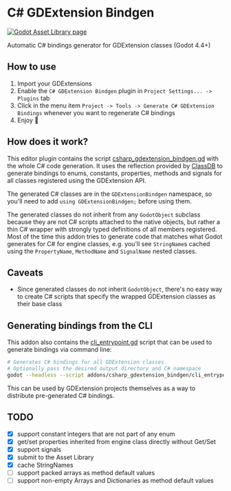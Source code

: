 # C# GDExtension Bindgen
[![Godot Asset Library page](https://img.shields.io/static/v1?logo=godotengine&label=asset%20library&color=478CBF&message=0.3.0)](https://godotengine.org/asset-library/asset/3832)

Automatic C# bindings generator for GDExtension classes (Godot 4.4+)


## How to use
1. Import your GDExtensions
2. Enable the `C# GDExtension Bindgen` plugin in `Project Settings... -> Plugins` tab
3. Click in the menu item `Project -> Tools -> Generate C# GDExtension Bindings` whenever you want to regenerate C# bindings
4. Enjoy 🍾


## How does it work?
This editor plugin contains the script [csharp_gdextension_bindgen.gd](addons/csharp_gdextension_bindgen/csharp_gdextension_bindgen.gd) with the whole C# code generation.
It uses the reflection provided by [ClassDB](https://docs.godotengine.org/en/stable/classes/class_classdb.html) to generate bindings to enums, constants, properties, methods and signals for all classes registered using the GDExtension API.

The generated C# classes are in the `GDExtensionBindgen` namespace, so you'll need to add `using GDExtensionBindgen;` before using them.

The generated classes do not inherit from any `GodotObject` subclass because they are not C# scripts attached to the native objects, but rather a thin C# wrapper with strongly typed definitions of all members registered. Most of the time this addon tries to generate code that matches what Godot generates for C# for engine classes, e.g. you'll see `StringName`s cached using the `PropertyName`, `MethodName` and `SignalName` nested classes.


## Caveats
- Since generated classes do not inherit `GodotObject`, there's no easy way to create C# scripts that specify the wrapped GDExtension classes as their base class


## Generating bindings from the CLI
This addon also contains the [cli_entrypoint.gd](addons/csharp_gdextension_bindgen/cli_entrypoint.gd) script that can be used to generate bindings via command line:
```sh
# Generates C# bindings for all GDExtension classes
# Optionally pass the desired output directory and C# namespace
godot --headless --script addons/csharp_gdextension_bindgen/cli_entrypoint.gd -- [OUTPUT_DIR] [NAMESPACE]
```

This can be used by GDExtension projects themselves as a way to distribute pre-generated C# bindings.


## TODO
- [X] support constant integers that are not part of any enum
- [X] get/set properties inherited from engine class directly without Get/Set
- [X] support signals
- [X] submit to the Asset Library
- [X] cache StringNames
- [ ] support packed arrays as method default values
- [ ] support non-empty Arrays and Dictionaries as method default values
